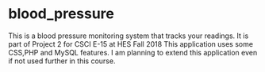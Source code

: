 # blood_pressure
This is a blood pressure monitoring system that tracks your readings. 
It is part of Project 2 for CSCI E-15 at HES Fall 2018
This application uses some CSS,PHP and MySQL features. I am planning to extend this application even if not used further in this course.

